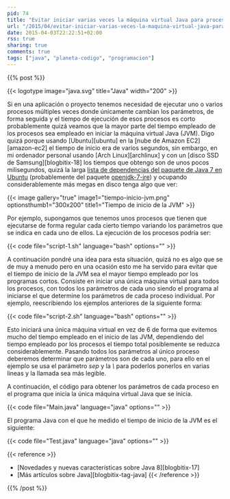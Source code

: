 ```yaml
---
pid: 74
title: "Evitar iniciar varias veces la máquina virtual Java para procesos cortos"
url: "/2015/04/evitar-iniciar-varias-veces-la-maquina-virtual-java-para-procesos-cortos/"
date: 2015-04-03T22:22:51+02:00
rss: true
sharing: true
comments: true
tags: ["java", "planeta-codigo", "programacion"]
---
```


{{% post %}}

{{< logotype image="java.svg" title="Java" width="200" >}}

Si en una aplicación o proyecto tenemos necesidad de ejecutar uno o varios procesos múltiples veces donde únicamente cambian los parámetros, de forma seguida y el tiempo de ejecución de esos procesos es corto probablemente quizá veamos que la mayor parte del tiempo empleado de los procesos sea empleado en iniciar la máquina virtual Java (JVM). Digo quizá porque usando [Ubuntu][ubuntu] en la [nube de Amazon EC2][amazon-ec2] el tiempo de inicio era de varios segundos, sin embargo, en mi ordenador personal usando [Arch Linux][archlinux] y con un [disco SSD de Samsung][blogbitix-18] los tiempos que obtengo son de unos pocos milisegundos, quizá la larga [lista de dependencias del paquete de Java 7 en Ubuntu](http://packages.ubuntu.com/trusty/openjdk-7-jdk) (probablemente del paquete [openjdk-7-jre](http://packages.ubuntu.com/trusty/openjdk-7-jre)) y ocupando considerablemente más megas en disco tenga algo que ver:

{{< image
    gallery="true"
    image1="tiempo-inicio-jvm.png" optionsthumb1="300x200" title1="Tiempo de inicio de la JVM" >}}

Por ejemplo, supongamos que tenemos unos procesos que tienen que ejecutarse de forma regular cada cierto tiempo variando los parámetros que se indica en cada uno de ellos. La ejecución de los procesos podría ser:

{{< code file="script-1.sh" language="bash" options="" >}}

A continuación pondré una idea para esta situación, quizá no es algo que se de muy a menudo pero en una ocasión esto me ha servido para evitar que el tiempo de inicio de la JVM sea el mayor tiempo empleado por los programas cortos. Consiste en iniciar una única máquina virtual para todos los procesos, con todos los parámetros de cada uno siendo el programa al iniciarse el que determine los parámetros de cada proceso individual. Por ejemplo, reescribiendo los ejemplos anteriores de la siguiente forma:

{{< code file="script-2.sh" language="bash" options="" >}}

Esto iniciará una única máquina virtual en vez de 6 de forma que evitemos mucho del tiempo empleado en el inicio de las JVM, dependiendo del tiempo empleado por los procesos el tiempo total posiblemente se reduzca considerablemente. Pasando todos los parámetros al único proceso deberemos determinar que parámetros son de cada uno, para ello en el ejemplo se usa el parámetro _sep_ y la _\\_ para poderlos ponerlos en varias lineas y la llamada sea más legible.

A continuación, el código para obtener los parámetros de cada proceso en el programa que inicia la única máquina virtual Java que se inicia.

{{< code file="Main.java" language="java" options="" >}}

El programa Java con el que he medido el tiempo de inicio de la JVM es el siguiente:

{{< code file="Test.java" language="java" options="" >}}

{{< reference >}}
* [Novedades y nuevas características sobre Java 8][blogbitix-17]
* [Más artículos sobre Java][blogbitix-tag-java]
{{< /reference >}}

{{% /post %}}
